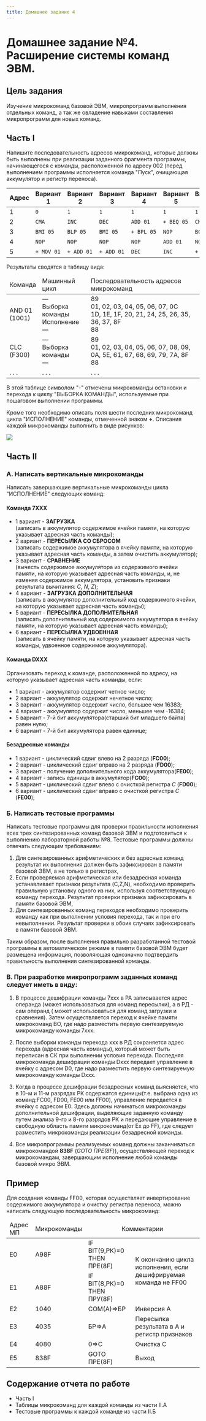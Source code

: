 ```yaml
---
title: Домашнее задание 4
---
```


# Домашнее задание №4. Расширение системы команд ЭВМ.

## Цель задания

Изучение микрокоманд базовой ЭВМ, микропрограмм выполнения отдельных команд, а так же овладение навыками составления микропрограмм для новых команд.

## Часть I

Напишите последовательность адресов микрокоманд, которые должны быть выполнены при реализации заданного фрагмента программы, начинающегося с команды, расположенной по адресу 002 (перед выполнением программы исполняется команда "Пуск", очищающая аккумулятор и регистр переноса).

| Адрес | Вариант 1  | Вариант 2  | Вариант 3  | Вариант 4  | Вариант 5  | Вариант 6  |
| ----- | ---------- | ---------- | ---------- | ---------- | ---------- | ---------- |
| 1     | `0`        | `1`        | `1`        | `1`        | `1`        | `1`        |
| 2     | `CMA`      | `INC`      | `DEC`      | `ADD 01`   | `+ BEQ 05` | `CMC`      |
| 3     | `BMI 05`   | `BLP 05`   | `BMI 05`   | `+ BPL 05` | `NOP`      | `BCS 05`   |
| 4     | `NOP`      | `NOP`      | `NOP`      | `NOP`      | `ADD 01`   | `NOP`      |
| 5     | `+ MOV 01` | `+ ADD 01` | `+ ADD 01` | `DEC`      | `INC`      | `+ ADC 01` |

Результаты сводятся в таблицу вида:

<table>
    <thead>
        <tr>
            <td>Команда</td>
            <td>Машинный цикл</td>
            <td>Последовательность адресов микрокоманд</td>
        </tr>
    </thead>
    <tbody>
        <tr>
            <td>
                AND 01<br>
                (1001)
            </td>
            <td>
                —<br/>
                Выборка команды<br/>
                Исполнение<br/>
                —</td>
            <td>
                89<br/>
                01, 02, 03, 04, 05, 06, 07, 0C<br/>
                1D, 1E, 1F, 20, 21, 24, 25, 26, 35, 36, 37, 8F<br/>
                88
            </td>
        </tr>
        <tr>
            <td>
                CLC<br/>
                (F300)
            </td>
            <td>
                —<br/>
                Выборка
                команды<br/>
                —
            </td>
            <td>
                89<br/>
                01, 02, 03, 04, 05, 06, 07, 08, 09, 0A, 5E,
                61, 67, 68, 69, 79, 7A, 8F<br/>
                88
            </td>
        </tr>
        <tr>
            <td>. . .</td>
            <td>. . .</td>
            <td>. . .</td>
        </tr>
    </tbody>
</table>

В этой таблице символом "-" отмечены микрокоманды остановки и перехода к циклу "ВЫБОРКА КОМАНДЫ", используемые при пошаговом выполнении
программы.

Кроме того необходимо описать поля шести последних микрокоманд цикла "ИСПОЛНЕНИЕ" команды, отмеченной знаком **+**. Описания каждой микрокоманды
выполнить в виде рисунков:

![](/images/hw4-1.png)

## Часть II

### А. Написать вертикальные микрокоманды
Написать завершающие вертикальные микрокоманды цикла "ИСПОЛНЕНИЕ" следующих команд:

#### Команда 7XXX
* 1 вариант - **ЗАГРУЗКА**<br/>
(записать в аккумулятор содержимое ячейки памяти, на которую указывает адресная часть команды);
* 2 вариант - **ПЕРЕСЫЛКА СО СБРОСОМ**<br/>
(записать содержимое аккумулятора в ячейку памяти, на которую указывает адресная часть команды, а затем очистить аккумулятор);
* 3 вариант - **СРАВНЕНИЕ**<br/>
(вычесть содержимое аккумулятора из содержимого ячейки памяти, на которую указывает адресная часть команды, и, не изменяя 
содержимое аккумулятора, установить признаки результата вычитания: *C*, *N*, *Z*);
* 4 вариант - **ЗАГРУЗКА ДОПОЛНИТЕЛЬНАЯ**<br/>
(записать в аккумулятор дополнительный код содержимого ячейки, на которую указывает адресная часть команды);
* 5 вариант - **ПЕРЕСЫЛКА ДОПОЛНИТЕЛЬНАЯ**<br/>
(записать дополнительный код содержимого аккумулятора в ячейку памяти, на которую указывает адресная часть команды);
* 6 вариант - **ПЕРЕСЫЛКА УДВОЕННАЯ**<br/>
(записать в ячейку памяти, на которую указывает адресная часть команды, удвоенное содержимое аккумулятора).

#### Команда DXXX

Организовать переход к команде, расположенной по адресу, на которую указывает адресная часть команды, если:
* 1 вариант - аккумулятор содержит четное число;
* 2 вариант - аккумулятор содержит нечетное число;
* 3 вариант - аккумулятор содержит число, большее чем 16383;
* 4 вариант - аккумулятор содержит число, меньшее чем -16384;
* 5 вариант - 7-й бит аккумулятора(старший бит младшего байта) равен нулю;
* 6 вариант - 7-й бит аккумулятора равен единице;

#### Безадресные команды
* 1 вариант - циклический сдвиг влево на 2 разряда (**FC00**);
* 2 вариант - циклический сдвиг вправо на 2 разряда (**FD00**);
* 3 вариант - получение дополнительного кода аккумулятора(**FE00**);
* 4 вариант - запись единицы в аккумулятор(**FC00**);
* 5 вариант - циклический сдвиг влево с очисткой регистра *С* (**FD00**);
* 6 вариант - циклический сдвиг вправо с очисткой регистра *С* (**FЕ00**);

### Б. Написать тестовые программы
Написать тестовые программы для проверки правильности исполнения всех трех синтезированных команд базовой ЭВМ и подготовиться к выполнению
лабораторной работы №8. Тестовые программы должны отвечать следующим требованиям:

1) Для синтезированных арифметических и без адресных команд результат их выполнения должен быть зафиксирован в памяти базовой ЭВМ, а не только
в регистрах,
2) Если проверяемая арифметическая или безадресная команда устанавливает признаки результата (C,Z,N), необходимо проверить
правильную установку одного из них, используя соответствующую команду перехода. Результат проверки признака зафиксировать в памяти базовой ЭВМ,
3) Для синтезированных команд переходов необходимо проверить команду как при выполнении условия перехода, так и при его невыполнении.
Результат проверки в обоих случаях зафиксировать в памяти базовой ЭВМ.

Таким образом, после выполнения правильно разработанной тестовой программы в автоматическом режиме в памяти базовой ЭВМ будет размещена
информация, позволяющая однозначно подтвердить правильность выполнения синтезированной команды.

### В. При разработке микропрограмм заданных команд следует иметь в виду:

1) В процессе дешифрации команды 7ххх в РА записывается адрес операнда
(может использоваться для команд пересылки), а в РД - сам операнд ( может
использоваться для команд загрузки и сравнения). Затем осуществляется переход к
ячейке памяти микрокоманд ВО, где надо разместить первую синтезируемую
микрокоманду команды 7ххх.

2) После выборки команды перехода ххх в РД сохраняется адрес перехода
(адресная часть команды), который может быть переписан в СК при выполнении
условия перехода. Последняя микрокоманда дешифрации команды Dххх передает
управление в ячейку с адресом D0, где надо разместить первую синтезируемую
микрокоманду команды Dххх.

3) Когда в процессе дешифрации безадресных команд выясняется, что в 10-м
и 11-м разрядах РК содержатся единицы(т.е. выбрана одна из команд:FC00, FD00,
FE00 или FF00), управление передается в ячейку с адресом Е0. Здесь должны
начинаться микрокоманды дополнительной дешифрации, выделяющие заданную
команду путем анализа 9-го и 8-го разрядов РК и передающие управление в
свободную область памяти микрокоманд(от Ех до FF), где следует разместить
микрокоманды реализации безадресной команды.

4) Все микропрограммы реализуемых команд должны заканчиваться
микрокомандой **838F** (*GOTO ПРЕ(8F)*), осуществляющей переход к микрокомандам,
завершающим исполнение любой команды базовой микро ЭВМ.

## Пример
Для создания команды FF00, которая осуществляет инвертирование
содержимого аккумулятора и очистку регистра переноса, можно написать
следующую последовательность микрокоманд:

<table>
    <thead>
        <tr>
            <td>Адрес МП</td>
            <td>Микрокоманды</td>
            <td colspan="2" align="center" >Комментарии</td>
        </tr>
    </thead>
    <tbody>
        <tr>
            <td>E0</td>
            <td>A98F</td>
            <td>IF BIT(9,PK)=0 THEN ПРЕ(8F)</td>
            <td rowspan="2">К окончанию цикла исполнения, если дешифрируемая команда не FF00</td>
        </tr>
        <tr>
            <td>E1</td>
            <td>A88F</td>
            <td>IF BIT(8,PK)=0 THEN ПРУ(8F)</td>
        </tr>
        <tr>
            <td>E2</td>
            <td>1040</td>
            <td>COM(A)=>БР</td>
            <td>Инверсия А</td>
        </tr>
        <tr>
            <td>E3</td>
            <td>4035</td>
            <td>БР=>А</td>
            <td>Пересылка результата в А и регистр признаков</td>
        </tr>
        <tr>
            <td>E4</td>
            <td>4080</td>
            <td>0=>C</td>
            <td>Очистка С</td>
        </tr>
        <tr>
            <td>E5</td>
            <td>838F</td>
            <td>GOTO ПРЕ(8F)</td>
            <td>Выход</td>
        </tr>
    </tbody>
</table>

## Содержание отчета по работе

* Часть I
* Таблицы микрокоманд для каждой команды из части II.A
* Тестовые программы к каждой команде из части II.Б